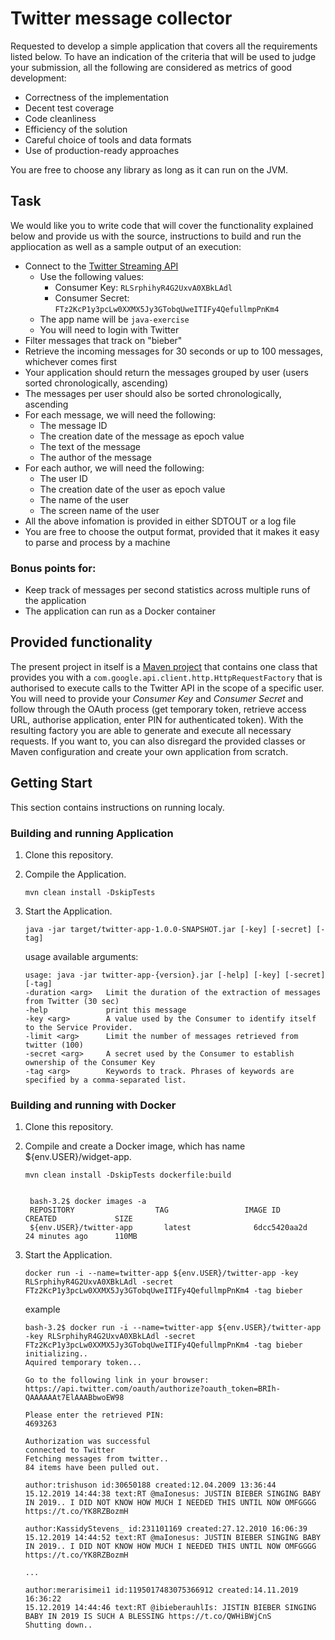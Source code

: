 
# Twitter message collector #

Requested to develop a simple application that covers all the requirements listed below. To have an indication of the criteria that will be used to judge your submission, all the following are considered as metrics of good development:

+ Correctness of the implementation
+ Decent test coverage
+ Code cleanliness
+ Efficiency of the solution
+ Careful choice of tools and data formats
+ Use of production-ready approaches

You are free to choose any library as long as it can run on the JVM.

## Task ##

We would like you to write code that will cover the functionality explained below and provide us with the source, instructions to build and run the appliocation  as well as a sample output of an execution:

+ Connect to the [Twitter Streaming API](https://dev.twitter.com/streaming/overview)
    * Use the following values:
        + Consumer Key: `RLSrphihyR4G2UxvA0XBkLAdl`
        + Consumer Secret: `FTz2KcP1y3pcLw0XXMX5Jy3GTobqUweITIFy4QefullmpPnKm4`
    * The app name will be `java-exercise`
    * You will need to login with Twitter
+ Filter messages that track on "bieber"
+ Retrieve the incoming messages for 30 seconds or up to 100 messages, whichever comes first
+ Your application should return the messages grouped by user (users sorted chronologically, ascending)
+ The messages per user should also be sorted chronologically, ascending
+ For each message, we will need the following:
    * The message ID
    * The creation date of the message as epoch value
    * The text of the message
    * The author of the message
+ For each author, we will need the following:
    * The user ID
    * The creation date of the user as epoch value
    * The name of the user
    * The screen name of the user
+ All the above infomation is provided in either SDTOUT or a log file
+ You are free to choose the output format, provided that it makes it easy to parse and process by a machine

### __Bonus points for:__ ###

+ Keep track of messages per second statistics across multiple runs of the application
+ The application can run as a Docker container

## Provided functionality ##

The present project in itself is a [Maven project](http://maven.apache.org/) that contains one class that provides you with a `com.google.api.client.http.HttpRequestFactory` that is authorised to execute calls to the Twitter API in the scope of a specific user.
You will need to provide your _Consumer Key_ and _Consumer Secret_ and follow through the OAuth process (get temporary token, retrieve access URL, authorise application, enter PIN for authenticated token).
With the resulting factory you are able to generate and execute all necessary requests.
If you want to, you can also disregard the provided classes or Maven configuration and create your own application from scratch.


## Getting Start

This section contains instructions on running localy.

### Building and running Application
1. Clone this repository.
1. Compile the Application.

    `mvn clean install -DskipTests`
    
1. Start the Application.

    `java -jar target/twitter-app-1.0.0-SNAPSHOT.jar [-key] [-secret] [-tag]`
  
    usage available arguments:
      ```  
    usage: java -jar twitter-app-{version}.jar [-help] [-key] [-secret] [-tag]
     -duration <arg>   Limit the duration of the extraction of messages from Twitter (30 sec)
     -help             print this message
     -key <arg>        A value used by the Consumer to identify itself to the Service Provider.
     -limit <arg>      Limit the number of messages retrieved from twitter (100)
     -secret <arg>     A secret used by the Consumer to establish ownership of the Consumer Key
     -tag <arg>        Keywords to track. Phrases of keywords are specified by a comma-separated list.
    ```
### Building and running with Docker
1. Clone this repository.
1. Compile and create a Docker image, which has name ${env.USER}/widget-app.
 
    `mvn clean install -DskipTests dockerfile:build`
   
   ```
  
    bash-3.2$ docker images -a
    REPOSITORY                  TAG                 IMAGE ID            CREATED             SIZE
    ${env.USER}/twitter-app       latest              6dcc5420aa2d        24 minutes ago      110MB   
   ```
1. Start the Application.

    `docker run -i --name=twitter-app ${env.USER}/twitter-app -key RLSrphihyR4G2UxvA0XBkLAdl -secret FTz2KcP1y3pcLw0XXMX5Jy3GTobqUweITIFy4QefullmpPnKm4 -tag bieber`

   example 
    ```
   bash-3.2$ docker run -i --name=twitter-app ${env.USER}/twitter-app -key RLSrphihyR4G2UxvA0XBkLAdl -secret FTz2KcP1y3pcLw0XXMX5Jy3GTobqUweITIFy4QefullmpPnKm4 -tag bieber
   initializing..
   Aquired temporary token...
   
   Go to the following link in your browser:
   https://api.twitter.com/oauth/authorize?oauth_token=BRIh-QAAAAAAt7ElAAABbwoEW98
   
   Please enter the retrieved PIN:
   4693263
   
   Authorization was successful
   connected to Twitter
   Fetching messages from twitter..
   84 items have been pulled out.
   
    author:trishuson id:30650188 created:12.04.2009 13:36:44
   	15.12.2019 14:44:38 text:RT @maIonesus: JUSTIN BIEBER SINGING BABY IN 2019.. I DID NOT KNOW HOW MUCH I NEEDED THIS UNTIL NOW OMFGGGG https://t.co/YK8RZBozmH
   
    author:KassidyStevens_ id:231101169 created:27.12.2010 16:06:39
   	15.12.2019 14:44:52 text:RT @maIonesus: JUSTIN BIEBER SINGING BABY IN 2019.. I DID NOT KNOW HOW MUCH I NEEDED THIS UNTIL NOW OMFGGGG https://t.co/YK8RZBozmH
   
   ...
   
    author:merarisimei1 id:1195017483075366912 created:14.11.2019 16:36:22
   	15.12.2019 14:44:46 text:RT @ibieberauhlIs: JISTIN BIEBER SINGING BABY IN 2019 IS SUCH A BLESSING https://t.co/QWHiBWjCnS
   Shutting down..
   ```
